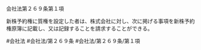 会社法第２６９条第１項

新株予約権に質権を設定した者は、株式会社に対し、次に掲げる事項を新株予約権原簿に記載し、又は記録することを請求することができる。

#会社法
#会社法/第２６９条
#会社法/第２６９条/第１項
